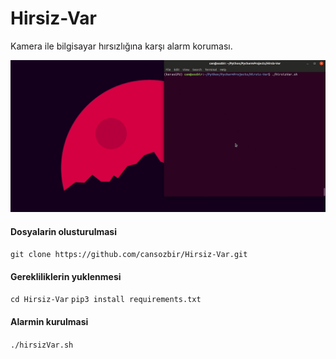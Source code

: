 # Hirsiz-Var
Kamera ile bilgisayar hırsızlığına karşı alarm koruması.

![Screenshot](demo.gif)

#### Dosyalarin olusturulmasi
```git clone https://github.com/cansozbir/Hirsiz-Var.git```

#### Gerekliliklerin yuklenmesi
```cd Hirsiz-Var```
```pip3 install requirements.txt```

#### Alarmin kurulmasi
```./hirsizVar.sh```
